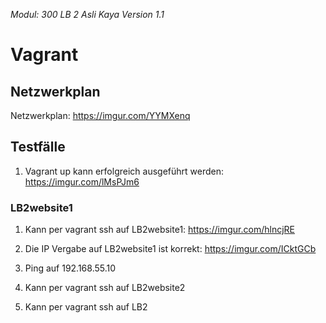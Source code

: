 *Modul: 300 
LB 2 
Asli Kaya
Version 1.1* 
# Vagrant
## Netzwerkplan
Netzwerkplan: https://imgur.com/YYMXenq
## Testfälle
1. Vagrant up kann erfolgreich ausgeführt werden: https://imgur.com/lMsPJm6
### LB2website1
1. Kann per vagrant ssh auf LB2website1: https://imgur.com/hlncjRE
2. Die IP Vergabe auf LB2website1 ist korrekt: https://imgur.com/ICktGCb
3. Ping auf 192.168.55.10

4. Kann per vagrant ssh auf LB2website2
5. Kann per vagrant ssh auf LB2
<!--stackedit_data:
eyJoaXN0b3J5IjpbLTExMDE0NjY4MjgsMzUxODA5MzM0LC00Mz
AzODk1MDUsMTY3NDE2ODA5N119
-->